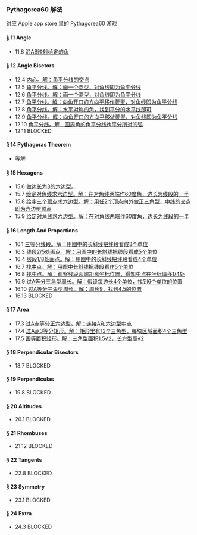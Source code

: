 ### Pythagorea60 解法
对应 Apple app store 里的 Pythagorea60 游戏

#### § 11 Angle
- 11.8 [沿AB映射给定的角](solving/Pythagorea60/11.08.png)

#### § 12 Angle Bisetors
- 12.4 [内心。解：角平分线的交点](solving/Pythagorea60/12.04.png)
- 12.5 [角平分线。解：画一个菱型，对角线即为角平分线](solving/Pythagorea60/12.05.png)
- 12.6 [角平分线。解：画一个菱型，对角线即为角平分线](solving/Pythagorea60/12.06.png)
- 12.7 [角平分线。解：向角开口的方向平移作菱型，对角线即为角平分线](solving/Pythagorea60/12.07.png)
- 12.8 [角平分线。解：水平对称的角，找到平分的水平线即可](solving/Pythagorea60/12.08.png)
- 12.9 [角平分线。解：向角开口的方向平移做菱型，对角线即为角平分线](solving/Pythagorea60/12.09.png)
- 12.10 [角平分线。解：圆周角的角平分线也平分所对的弧](solving/Pythagorea60/12.10.png)
- 12.11 BLOCKED

#### § 14 Pythagoras Theorem
- 等解

#### § 15 Hexagons
- 15.6 [做边长为3的六边型。](solving/Pythagorea60/15.06.png)
- 15.7 [给定对角线求六边型。解：在对角线两端作60度角，边长为线段的一半](solving/Pythagorea60/15.07.png)
- 15.8 [给字三个顶点求六边型。解：用任2个顶点向外做正三角型，中线的交点即为六边型顶点](solving/Pythagorea60/15.08.png)
- 15.9 [给定对角线求六边型。解：在对角线两端作60度角，边长为线段的一半](solving/Pythagorea60/15.09.png)

#### § 16 Length And Proportions
- 16.1 [三等分线段。解：用图中的长斜线把线段看成3个单位](solving/Pythagorea60/16.01.png)
- 16.3 [线段2/5处画点。解：用图中的长斜线把线段看成5个单位](solving/Pythagorea60/16.03.png)
- 16.4 [线段1/8处画点。解：用图中的长斜线把线段看成4个单位](solving/Pythagorea60/16.04.png)
- 16.7 [找中点。解：用图中长斜线把线段看作5个单位](solving/Pythagorea60/16.07.png)
- 16.8 [找中点。解：观察线段两端距离坐标位置，得知中点在坐标偏移1/4处](solving/Pythagorea60/16.08.png)
- 16.9 [过A等分三角型周长。解：假设每边长4个单位，找到6个单位的位置](solving/Pythagorea60/16.09.png)
- 16.10 [过A等分三角型周长。解：周长9，找到4.5的位置](solving/Pythagorea60/16.10.png)
- 16.13 BLOCKED

#### § 17 Area
- 17.3 [过A点等分正六边型。解：连接A和六边型中点](solving/Pythagorea60/17.03.png)
- 17.4 [过A点3等分矩形。解：矩形里有12个三角型，每块区域面积4个三角型](solving/Pythagorea60/17.04.png)
- 17.5 [画等面积矩形。解：三角型面积1.5√2，长方型高√2](solving/Pythagorea60/17.05.png)

#### § 18 Perpendicular Bisectors
- 18.7 BLOCKED

#### § 19 Perpendiculas
- 19.8 BLOCKED

#### § 20 Altitudes
- 20.1 BLOCKED

#### § 21 Rhombuses
- 21.12 BLOCKED

#### § 22 Tangents
- 22.8 BLOCKED

#### § 23 Symmetry
- 23.1 BLOCKED

#### § 24 Extra
- 24.3 BLOCKED

